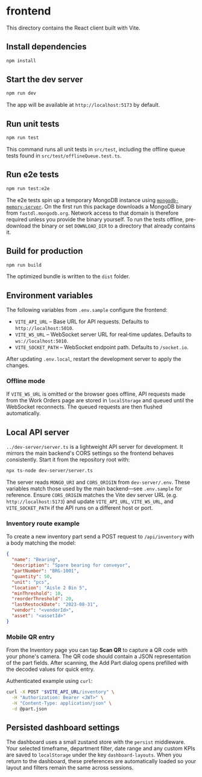 # frontend

This directory contains the React client built with Vite.

## Install dependencies

```bash
npm install
```

## Start the dev server

```bash
npm run dev
```

The app will be available at `http://localhost:5173` by default.

## Run unit tests

```bash
npm run test
```

This command runs all unit tests in `src/test`, including the offline queue
tests found in `src/test/offlineQueue.test.ts`.

## Run e2e tests

```bash
npm run test:e2e
```

The e2e tests spin up a temporary MongoDB instance using
[`mongodb-memory-server`](https://github.com/nodkz/mongodb-memory-server). On the
first run this package downloads a MongoDB binary from `fastdl.mongodb.org`.
Network access to that domain is therefore required unless you provide the
binary yourself. To run the tests offline, pre-download the binary or set
`DOWNLOAD_DIR` to a directory that already contains it.

## Build for production

```bash
npm run build
```

The optimized bundle is written to the `dist` folder.

## Environment variables

The following variables from `.env.sample` configure the frontend:

- `VITE_API_URL` – Base URL for API requests. Defaults to `http://localhost:5010`.
- `VITE_WS_URL` – WebSocket server URL for real‑time updates. Defaults to `ws://localhost:5010`.
- `VITE_SOCKET_PATH` – WebSocket endpoint path. Defaults to `/socket.io`.

After updating `.env.local`, restart the development server to apply the changes.

### Offline mode

If `VITE_WS_URL` is omitted or the browser goes offline, API requests made
from the Work Orders page are stored in `localStorage` and queued until the
WebSocket reconnects. The queued requests are then flushed automatically.

## Local API server

`../dev-server/server.ts` is a lightweight API server for development. It mirrors the main backend's CORS settings so the frontend behaves consistently. Start it from the repository root with:

```bash
npx ts-node dev-server/server.ts
```

The server reads `MONGO_URI` and `CORS_ORIGIN` from `dev-server/.env`. These variables match those used by the main backend—see `.env.sample` for reference. Ensure `CORS_ORIGIN` matches the Vite dev server URL (e.g. `http://localhost:5173`) and update `VITE_API_URL`, `VITE_WS_URL`, and `VITE_SOCKET_PATH` if the API runs on a different host or port.

### Inventory route example

To create a new inventory part send a POST request to `/api/inventory` with a body matching the model:

```json
{
  "name": "Bearing",
  "description": "Spare bearing for conveyor",
  "partNumber": "BRG-1001",
  "quantity": 50,
  "unit": "pcs",
  "location": "Aisle 2 Bin 5",
  "minThreshold": 10,
  "reorderThreshold": 20,
  "lastRestockDate": "2023-08-31",
  "vendor": "<vendorId>",
  "asset": "<assetId>"
}
```

### Mobile QR entry

From the Inventory page you can tap **Scan QR** to capture a QR code with your phone's camera. The QR code should contain a JSON representation of the part fields. After scanning, the Add Part dialog opens prefilled with the decoded values for quick entry.

Authenticated example using `curl`:

```bash
curl -X POST "$VITE_API_URL/inventory" \
  -H "Authorization: Bearer <JWT>" \
  -H "Content-Type: application/json" \
  -d @part.json
```

## Persisted dashboard settings

The dashboard uses a small zustand store with the `persist` middleware. Your
selected timeframe, department filter, date range and any custom KPIs are saved
to `localStorage` under the key `dashboard-layouts`. When you return to the
dashboard, these preferences are automatically loaded so your layout and filters
remain the same across sessions.
